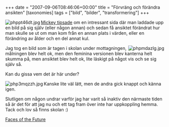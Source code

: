 +++
date = "2007-09-06T08:46:06+00:00"
title = "Förvräng och förändra ansikten"
[taxonomies]
tags = ["bild", "bilder", "transformering"]
+++

[<img src="/images/2007/09/phppt46dt-150x150.jpg" title="phppt46dt.jpg" alt="phppt46dt.jpg" align="left" />][1][Mickey tipsade][2] om en intressant sida där man laddade upp en bild på sig själv (eller någon annan) och sedan få ansiktet förändrat hur man skulle se ut om man kom från en annan plats i värden, eller en förändring av ålder och en del annat kul.

[<img src="/images/2007/09/phpmdazlg-150x150.jpg" title="phpmdazlg.jpg" alt="phpmdazlg.jpg" align="right" />][3]Jag tog en bild som är tagen i skolan under mottagningen, målningen blev helt ok, men den feminina versionen blev kanterna helt skumma på, men ansiktet blev helt ok, lite läskigt på något vis och se sig själv så.

Kan du gissa vem det är här under?

<img src="/images/2007/09/php3mqzzh.jpg" title="php3mqzzh.jpg" alt="php3mqzzh.jpg" align="left" /> Kanske lite väl lätt, men de andra gick knappt och känna igen.

Slutligen om någon undrar varför jag har varit så inaktiv den närmaste tiden så är det för att jag nu och ett tag fram över inte har uppkoppling hemma. Tack och lov så finns skolan :) 

<a href="https://web.archive.org/web/20071014041029/http://morph.cs.st-andrews.ac.uk/Transformer/" target="_blank">Faces of the Future</a>



<small></small>

 [1]: /images/2007/09/phppt46dt.jpg "phppt46dt.jpg"
 [2]: https://web.archive.org/web/20070904202801/http://mj.barczyk.se/blog/2230/mitt-fejs-ur-olika-synvinklar
 [3]: /images/2007/09/phpmdazlg.jpg "phpmdazlg.jpg"
